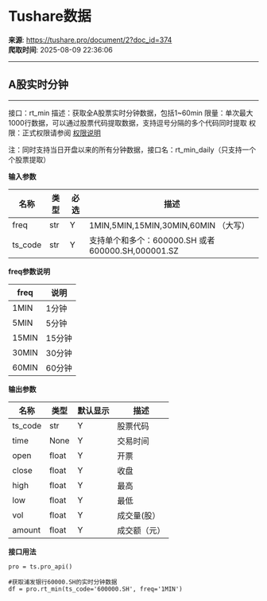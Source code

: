 # Tushare数据

**来源**: https://tushare.pro/document/2?doc_id=374  
**爬取时间**: 2025-08-09 22:36:06

---

## A股实时分钟

---

接口：rt\_min
描述：获取全A股票实时分钟数据，包括1~60min
限量：单次最大1000行数据，可以通过股票代码提取数据，支持逗号分隔的多个代码同时提取
权限：正式权限请参阅 [权限说明](https://tushare.pro/document/1?doc_id=290)

注：同时支持当日开盘以来的所有分钟数据，接口名：rt\_min\_daily（只支持一个个股票提取）

**输入参数**

| 名称 | 类型 | 必选 | 描述 |
| --- | --- | --- | --- |
| freq | str | Y | 1MIN,5MIN,15MIN,30MIN,60MIN （大写） |
| ts\_code | str | Y | 支持单个和多个：600000.SH 或者 600000.SH,000001.SZ |

**freq参数说明**

| freq | 说明 |
| --- | --- |
| 1MIN | 1分钟 |
| 5MIN | 5分钟 |
| 15MIN | 15分钟 |
| 30MIN | 30分钟 |
| 60MIN | 60分钟 |

**输出参数**

| 名称 | 类型 | 默认显示 | 描述 |
| --- | --- | --- | --- |
| ts\_code | str | Y | 股票代码 |
| time | None | Y | 交易时间 |
| open | float | Y | 开票 |
| close | float | Y | 收盘 |
| high | float | Y | 最高 |
| low | float | Y | 最低 |
| vol | float | Y | 成交量(股） |
| amount | float | Y | 成交额（元） |

**接口用法**

```
pro = ts.pro_api()

#获取浦发银行60000.SH的实时分钟数据
df = pro.rt_min(ts_code='600000.SH', freq='1MIN')
```
